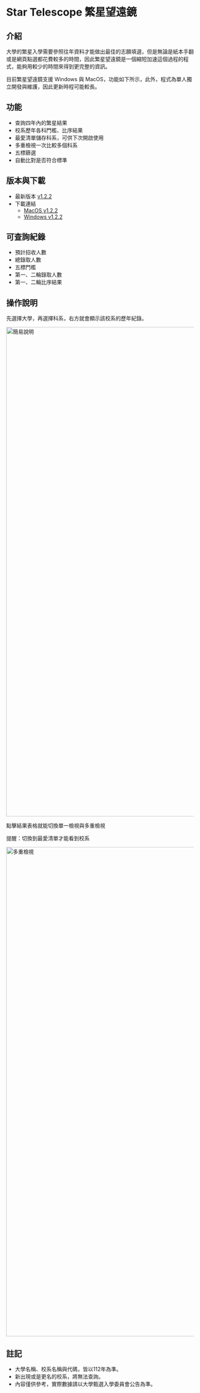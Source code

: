 # Star Telescope 繁星望遠鏡

## 介紹
大學的繁星入學需要參照往年資料才能做出最佳的志願填選，但是無論是紙本手翻或是網頁點選都花費較多的時間，因此繁星望遠鏡是一個縮短加速這個過程的程式，能夠用較少的時間來得到更完整的資訊。

目前繁星望遠鏡支援 Windows 與 MacOS，功能如下所示，此外，程式為單人獨立開發與維護，因此更新時程可能較長。

## 功能
* 查詢四年內的繁星結果
* 校系歷年各科門檻、比序結果
* 最愛清單儲存科系，可供下次開啟使用
* 多重檢視一次比較多個科系
* 五標篩選
* 自動比對是否符合標準


## 版本與下載
* 最新版本 [v1.2.2](https://github.com/NatsuCamellia/Star/releases/latest)
* 下載連結 
  * [MacOS v1.2.2](https://github.com/NatsuCamellia/Star/releases/download/v1.2.2/Star.Telescope-1.2.2.dmg)
  * [Windows v1.2.2](https://github.com/NatsuCamellia/Star/releases/download/v1.2.2/Star.Telescope-1.2.2.zip)


## 可查詢紀錄
* 預計招收人數
* 總錄取人數
* 五標門檻
* 第一、二輪錄取人數
* 第一、二輪比序結果

## 操作說明
先選擇大學，再選擇科系，右方就會顯示該校系的歷年紀錄。

<img width="1312" alt="簡易說明" src="https://user-images.githubusercontent.com/66550218/165716056-38a4fa56-ee44-43cb-be3e-9b1706ea691b.png">


點擊結果表格就能切換單一檢視與多重檢視

提醒：切換到最愛清單才能看到校系

<img width="1312" alt="多重檢視" src="https://user-images.githubusercontent.com/66550218/165716040-516aae13-759f-448e-b72f-90b217f27d3e.png">

## 註記
* 大學名稱、校系名稱與代碼，皆以112年為準。
* 新出現或是更名的校系，將無法查詢。
* 內容僅供參考，實際數據請以大學甄選入學委員會公告為準。
